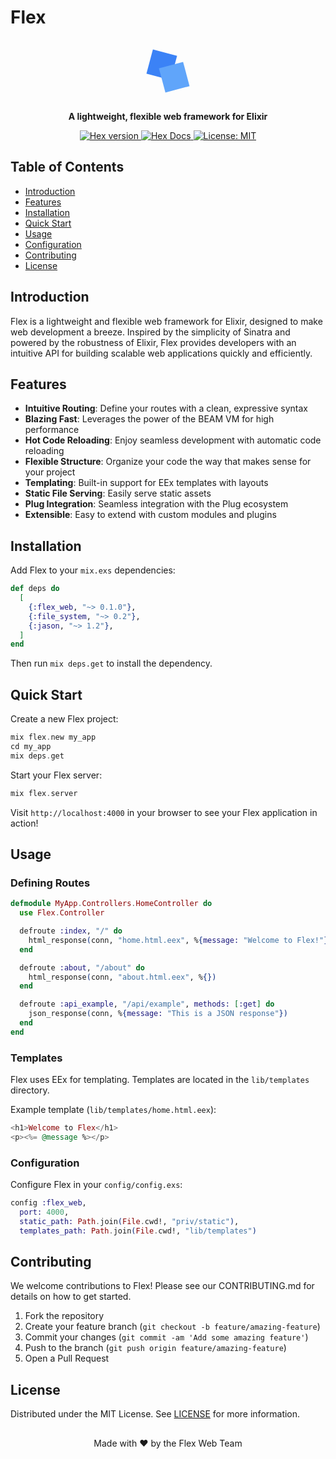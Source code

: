 # Flex

<p align="center">
  <svg width="100" height="100" viewBox="0 0 200 200" xmlns="http://www.w3.org/2000/svg">
    <rect x="40" y="40" width="80" height="80" fill="#3B82F6" transform="rotate(15 80 80)"/>
    <rect x="80" y="80" width="80" height="80" fill="#60A5FA" transform="rotate(-15 120 120)"/>
  </svg>
</p>

<p align="center">
  <strong>A lightweight, flexible web framework for Elixir</strong>
</p>

<p align="center">
  <a href="https://hex.pm/packages/flex_web">
    <img src="https://img.shields.io/hexpm/v/flex_web.svg" alt="Hex version"/>
  </a>
  <a href="https://hexdocs.pm/flex_web">
    <img src="https://img.shields.io/badge/hex-docs-brightgreen.svg" alt="Hex Docs"/>
  </a>
  <!-- <a href="https://github.com/rubum/flex_web/actions">
    <img src="https://github.com/rubum/flex_web/workflows/CI/badge.svg" alt="CI Status"/>
  </a> -->
  <a href="https://opensource.org/licenses/MIT">
    <img src="https://img.shields.io/badge/License-MIT-yellow.svg" alt="License: MIT"/>
  </a>
</p>

## Table of Contents

- [Introduction](#introduction)
- [Features](#features)
- [Installation](#installation)
- [Quick Start](#quick-start)
- [Usage](#usage)
- [Configuration](#configuration)
- [Contributing](#contributing)
- [License](#license)

## Introduction

Flex is a lightweight and flexible web framework for Elixir, designed to make web development a breeze. Inspired by the simplicity of Sinatra and powered by the robustness of Elixir, Flex provides developers with an intuitive API for building scalable web applications quickly and efficiently.

## Features

- **Intuitive Routing**: Define your routes with a clean, expressive syntax
- **Blazing Fast**: Leverages the power of the BEAM VM for high performance
- **Hot Code Reloading**: Enjoy seamless development with automatic code reloading
- **Flexible Structure**: Organize your code the way that makes sense for your project
- **Templating**: Built-in support for EEx templates with layouts
- **Static File Serving**: Easily serve static assets
- **Plug Integration**: Seamless integration with the Plug ecosystem
- **Extensible**: Easy to extend with custom modules and plugins

## Installation

Add Flex to your `mix.exs` dependencies:

```elixir
def deps do
  [
    {:flex_web, "~> 0.1.0"},
    {:file_system, "~> 0.2"},
    {:jason, "~> 1.2"},
  ]
end
```

Then run `mix deps.get` to install the dependency.

## Quick Start

Create a new Flex project:

```elixir
mix flex.new my_app
cd my_app
mix deps.get
```

Start your Flex server:
```elixir
mix flex.server
```

Visit `http://localhost:4000` in your browser to see your Flex application in action!

## Usage
### Defining Routes

```elixir
defmodule MyApp.Controllers.HomeController do
  use Flex.Controller

  defroute :index, "/" do
    html_response(conn, "home.html.eex", %{message: "Welcome to Flex!"})
  end

  defroute :about, "/about" do
    html_response(conn, "about.html.eex", %{})
  end

  defroute :api_example, "/api/example", methods: [:get] do
    json_response(conn, %{message: "This is a JSON response"})
  end
end
```

### Templates
Flex uses EEx for templating. Templates are located in the `lib/templates` directory.

Example template (`lib/templates/home.html.eex`):

```elixir
<h1>Welcome to Flex</h1>
<p><%= @message %></p>
```

### Configuration

Configure Flex in your `config/config.exs`:

```elixir
config :flex_web,
  port: 4000,
  static_path: Path.join(File.cwd!, "priv/static"),
  templates_path: Path.join(File.cwd!, "lib/templates")
```

## Contributing

We welcome contributions to Flex! Please see our CONTRIBUTING.md for details on how to get started.
  1. Fork the repository
  2. Create your feature branch (`git checkout -b feature/amazing-feature`)
  3. Commit your changes (`git commit -am 'Add some amazing feature'`)
  4. Push to the branch (`git push origin feature/amazing-feature`)
  5. Open a Pull Request

## License

Distributed under the MIT License. See [LICENSE](https://github.com/rubum/flex/blob/main/LICENSE) for more information.

##

<p align="center">Made with ❤️ by the Flex Web Team</p>


